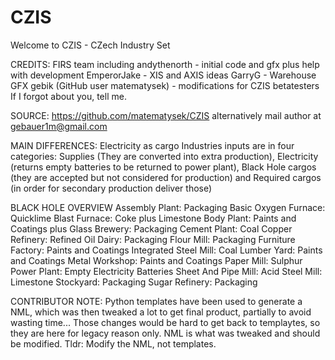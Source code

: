 # CZIS
Welcome to CZIS - CZech Industry Set

CREDITS:
FIRS team including andythenorth - initial code and gfx plus help with development
EmperorJake - XIS and AXIS ideas
GarryG - Warehouse GFX
gebik (GitHub user matematysek) - modifications for CZIS
betatesters
If I forgot about you, tell me.

SOURCE:
https://github.com/matematysek/CZIS
alternatively mail author at gebauer1m@gmail.com

MAIN DIFFERENCES:
Electricity as cargo
Industries inputs are in four categories: Supplies (They are converted into extra production), Electricity (returns empty batteries to be returned to power plant), Black Hole cargos (they are accepted but not considered for production) and Required cargos (in order for secondary production deliver those)

BLACK HOLE OVERVIEW
Assembly Plant: Packaging
Basic Oxygen Furnace: Quicklime
Blast Furnace: Coke plus Limestone
Body Plant: Paints and Coatings plus Glass
Brewery: Packaging
Cement Plant: Coal
Copper Refinery: Refined Oil
Dairy: Packaging
Flour Mill: Packaging
Furniture Factory: Paints and Coatings
Integrated Steel Mill: Coal
Lumber Yard: Paints and Coatings
Metal Workshop: Paints and Coatings
Paper Mill: Sulphur
Power Plant: Empty Electricity Batteries
Sheet And Pipe Mill: Acid
Steel Mill: Limestone
Stockyard: Packaging
Sugar Refinery: Packaging

CONTRIBUTOR NOTE:
Python templates have been used to generate a NML, which was then tweaked a lot to get final product, partially to avoid wasting time... Those changes would be hard to get back to templaytes, so they are here for legacy reason only. NML is what was tweaked and should be modified.
Tldr: Modify the NML, not templates.
